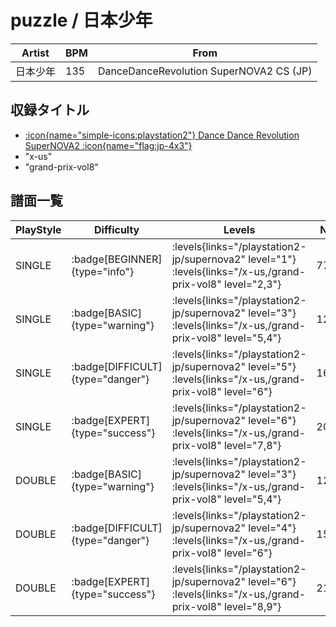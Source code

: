 # puzzle / 日本少年

|Artist|BPM|From|
|------|---|----|
|日本少年|135|DanceDanceRevolution SuperNOVA2 CS (JP)|

## 収録タイトル

- [:icon{name="simple-icons:playstation2"} Dance Dance Revolution SuperNOVA2 :icon{name="flag:jp-4x3"}](/playstation2-jp/supernova2)
- "x-us"
- "grand-prix-vol8"

## 譜面一覧

|PlayStyle|Difficulty|Levels|Notes|Movie|
|---------|----------|------|-----|-----|
|SINGLE| :badge[BEGINNER]{type="info"}| :levels{links="/playstation2-jp/supernova2" level="1"} :levels{links="/x-us,/grand-prix-vol8" level="2,3"}|77/0||
|SINGLE| :badge[BASIC]{type="warning"}| :levels{links="/playstation2-jp/supernova2" level="3"} :levels{links="/x-us,/grand-prix-vol8" level="5,4"}|120/9||
|SINGLE| :badge[DIFFICULT]{type="danger"}| :levels{links="/playstation2-jp/supernova2" level="5"} :levels{links="/x-us,/grand-prix-vol8" level="6"}|167/10||
|SINGLE| :badge[EXPERT]{type="success"}| :levels{links="/playstation2-jp/supernova2" level="6"} :levels{links="/x-us,/grand-prix-vol8" level="7,8"}|205/8||
|DOUBLE| :badge[BASIC]{type="warning"}| :levels{links="/playstation2-jp/supernova2" level="3"} :levels{links="/x-us,/grand-prix-vol8" level="5,4"}|125/2||
|DOUBLE| :badge[DIFFICULT]{type="danger"}| :levels{links="/playstation2-jp/supernova2" level="4"} :levels{links="/x-us,/grand-prix-vol8" level="6"}|155/3||
|DOUBLE| :badge[EXPERT]{type="success"}| :levels{links="/playstation2-jp/supernova2" level="6"} :levels{links="/x-us,/grand-prix-vol8" level="8,9"}|214/2||
